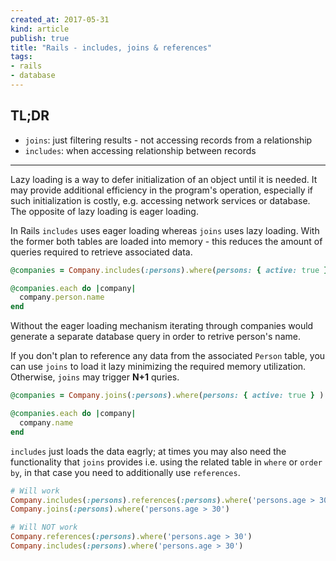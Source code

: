 ```yaml
---
created_at: 2017-05-31
kind: article
publish: true
title: "Rails - includes, joins & references"
tags:
- rails
- database
---
```


## TL;DR

* `joins`: just filtering results - not accessing records from a relationship
* `includes`: when accessing relationship between records


---

Lazy loading is a way to defer initialization of an object until it is needed. It may provide additional efficiency in the program's operation, especially if such initialization is costly, e.g. accessing network services or database. The opposite of lazy loading is eager loading.

In Rails `includes` uses eager loading whereas `joins` uses lazy loading. With the former both tables are loaded into memory - this reduces the amount of queries required to retrieve associated data.

```rb
@companies = Company.includes(:persons).where(persons: { active: true } ).all

@companies.each do |company|
  company.person.name
end
```

Without the eager loading mechanism iterating through companies would generate a separate database query in order to retrive person's name.

If you don't plan to reference any data from the associated `Person` table, you can use `joins` to load it lazy minimizing the required memory utilization. Otherwise, `joins` may trigger **N+1** quries.

```rb
@companies = Company.joins(:persons).where(persons: { active: true } ).all

@companies.each do |company|
  company.name
end
```

`includes` just loads the data eagrly; at times you may also need the functionality that `joins` provides i.e. using the related table in `where` or `order by`, in that case you need to additionally use `references`.

```rb
# Will work
Company.includes(:persons).references(:persons).where('persons.age > 30')
Company.joins(:persons).where('persons.age > 30')

# Will NOT work
Company.references(:persons).where('persons.age > 30')
Company.includes(:persons).where('persons.age > 30')
```



